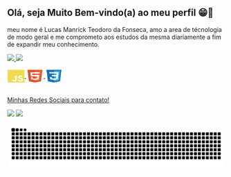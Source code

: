 ## Olá, seja Muito Bem-vindo(a) ao meu perfil 😁🌹

meu nome é Lucas Manrick Teodoro da Fonseca, amo a area de técnologia de modo geral e me comprometo aos estudos da mesma diariamente a fim de expandir meu conhecimento.

 <div>
   <a href="https://github.com/lucasmanrick">
   <img height="180em" src="https://github-readme-stats.vercel.app/api?username=lucasmanrick&show_icons=true&theme=tokyonight&include_all_commits=true&count_private=true"/>
   <img height="180em" src="https://github-readme-stats.vercel.app/api/top-langs/?username=lucasmanrick&layout=compact&langs_count=6&theme=tokyonight"/>

</div>
<div style="display: inline_block"><br>
  <img align="center" alt="Js" height="30" width="40" src="https://raw.githubusercontent.com/devicons/devicon/master/icons/javascript/javascript-plain.svg">
  <img align="center" alt="HTML" height="30" width="40" src="https://raw.githubusercontent.com/devicons/devicon/master/icons/html5/html5-original.svg">
  <img align="center" alt="CSS" height="30" width="40" src="https://raw.githubusercontent.com/devicons/devicon/master/icons/css3/css3-original.svg">
</div>
 
 <br>
 
  Minhas Redes Sociais para contato!
 
<div> 
  <a href = "mailto:lucasmanrick.ipms@gmail.com"><img src="https://img.shields.io/badge/-Gmail-%23333?style=for-the-badge&logo=gmail&logoColor=white" target="_blank"></a>
  <a href="https://www.linkedin.com/in/lucas-manrick-0310b3228/" target="_blank"><img src="https://img.shields.io/badge/-LinkedIn-%230077B5?style=for-the-badge&logo=linkedin&logoColor=white" target="_blank"></a> 
 
  ![Snake animation](https://github.com/lucasmanrick/lucasmanrick/blob/output/github-contribution-grid-snake.svg)

</div>
